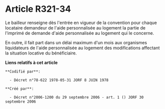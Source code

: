 # Article R321-34

Le bailleur renseigne dès l'entrée en vigueur de la convention pour chaque locataire demandeur de l'aide personnalisée au
logement la partie de l'imprimé de demande d'aide personnalisée au logement qui le concerne.

En outre, il fait part dans un délai maximum d'un mois aux organismes liquidateurs de l'aide personnalisée au logement des
modifications affectant la situation locative du bénéficiaire.

**Liens relatifs à cet article**

	**Codifié par**:

	  - Décret n°78-622 1978-05-31 JORF 8 JUIN 1978

	**Créé par**:

	  - Décret n°2006-1200 du 29 septembre 2006 - art. 1 () JORF 30 septembre 2006
